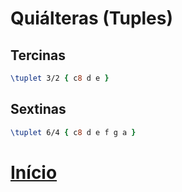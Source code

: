 # Quiálteras (Tuples)

## Tercinas
```lilypond
\tuplet 3/2 { c8 d e }
```

## Sextinas
```lilypond
\tuplet 6/4 { c8 d e f g a }
```

# [Início](../README.md)
